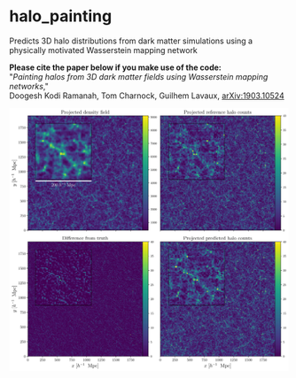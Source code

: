 # halo_painting
Predicts 3D halo distributions from dark matter simulations using a physically motivated Wasserstein mapping network

**Please cite the paper below if you make use of the code:**  
"*Painting halos from 3D dark matter fields using Wasserstein mapping networks*,"  
Doogesh Kodi Ramanah, Tom Charnock, Guilhem Lavaux, [arXiv:1903.10524](https://arxiv.org/abs/1903.10524)

<img src="visual_comparison_N500_inset.jpg" alt="Drawing" style="width: 1250px;"/>
